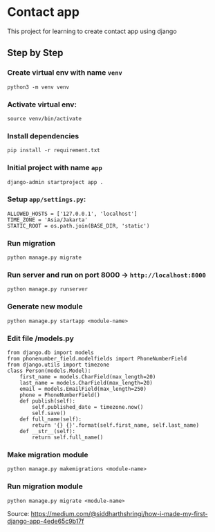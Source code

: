 # Contact app

This project for learning to create contact app using django


## Step by Step

### Create virtual env with name `venv`

`python3 -m venv venv`

### Activate virtual env:

`source venv/bin/activate`

### Install dependencies

`pip install -r requirement.txt`

### Initial project with name `app`

`django-admin startproject app .`

### Setup `app/settings.py`:

```
ALLOWED_HOSTS = ['127.0.0.1', 'localhost']
TIME_ZONE = 'Asia/Jakarta'
STATIC_ROOT = os.path.join(BASE_DIR, 'static')
```

### Run migration

`python manage.py migrate`

### Run server and run on port 8000 -> `http://localhost:8000`

`python manage.py runserver`

### Generate new module

`python manage.py startapp <module-name>`

### Edit file <module-name>/models.py

```
from django.db import models
from phonenumber_field.modelfields import PhoneNumberField
from django.utils import timezone
class Person(models.Model):
    first_name = models.CharField(max_length=20)
    last_name = models.CharField(max_length=20)
    email = models.EmailField(max_length=250)
    phone = PhoneNumberField()
    def publish(self):
        self.published_date = timezone.now()
        self.save()
    def full_name(self):
        return '{} {}'.format(self.first_name, self.last_name)
    def __str__(self):
        return self.full_name()
```

### Make migration module

`python manage.py makemigrations <module-name>`

### Run migration module

`python manage.py migrate <module-name>`

Source: 
https://medium.com/@siddharthshringi/how-i-made-my-first-django-app-4ede65c9b17f

